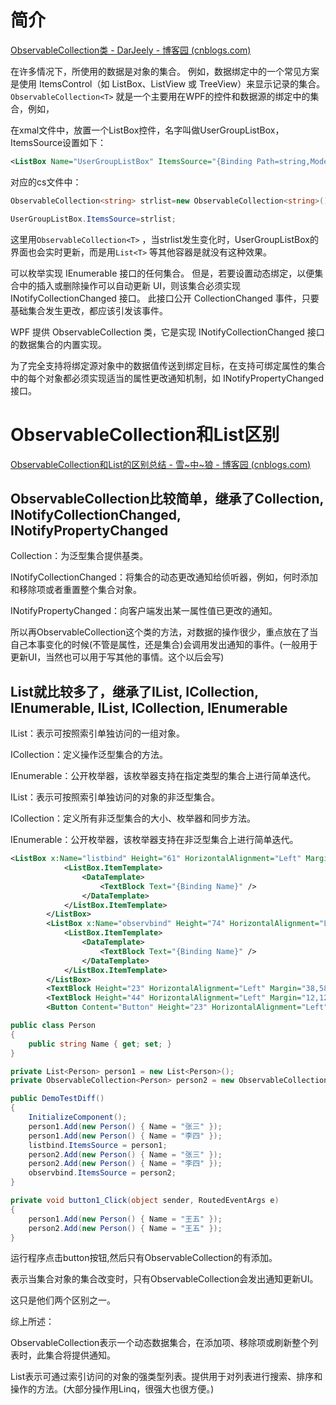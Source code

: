 # 简介
[ObservableCollection类 - DarJeely - 博客园 (cnblogs.com)](https://www.cnblogs.com/Jeely/p/11076016.html)

在许多情况下，所使用的数据是对象的集合。 例如，数据绑定中的一个常见方案是使用 ItemsControl（如 ListBox、ListView 或 TreeView）来显示记录的集合。`ObservableCollection<T>` 就是一个主要用在WPF的控件和数据源的绑定中的集合，例如，

在xmal文件中，放置一个ListBox控件，名字叫做UserGroupListBox，ItemsSource设置如下：

```XML
<ListBox Name="UserGroupListBox" ItemsSource="{Binding Path=string,Mode=OneWay,UpdateSourceTrigger=PropertyChanged}" Height="214" HorizontalAlignment="Left" Margin="6,64,0,0" VerticalAlignment="Top" Width="173" Loaded="UserGroupListBox_Loaded" SelectionChanged="UserGroupListBox_SelectionChanged" />

```
对应的cs文件中：
```c#
ObservableCollection<string> strlist=new ObservableCollection<string>();

UserGroupListBox.ItemsSource=strlist;
```
这里用`ObservableCollection<T>` ，当strlist发生变化时，UserGroupListBox的界面也会实时更新，而是用`List<T>` 等其他容器是就没有这种效果。

可以枚举实现 IEnumerable 接口的任何集合。 但是，若要设置动态绑定，以便集合中的插入或删除操作可以自动更新 UI，则该集合必须实现 INotifyCollectionChanged 接口。 此接口公开 CollectionChanged 事件，只要基础集合发生更改，都应该引发该事件。

WPF 提供 ObservableCollection 类，它是实现 INotifyCollectionChanged 接口的数据集合的内置实现。

为了完全支持将绑定源对象中的数据值传送到绑定目标，在支持可绑定属性的集合中的每个对象都必须实现适当的属性更改通知机制，如 INotifyPropertyChanged 接口。

# ObservableCollection和List区别
[ObservableCollection和List的区别总结 - 雪~中~狼 - 博客园 (cnblogs.com)](https://www.cnblogs.com/zyj649261718/p/8072679.html)

## ObservableCollection比较简单，继承了Collection, INotifyCollectionChanged, INotifyPropertyChanged
Collection：为泛型集合提供基类。

INotifyCollectionChanged：将集合的动态更改通知给侦听器，例如，何时添加和移除项或者重置整个集合对象。

INotifyPropertyChanged：向客户端发出某一属性值已更改的通知。

所以再ObservableCollection这个类的方法，对数据的操作很少，重点放在了当自己本事变化的时候(不管是属性，还是集合)会调用发出通知的事件。(一般用于更新UI，当然也可以用于写其他的事情。这个以后会写)

## List就比较多了，继承了IList, ICollection, IEnumerable, IList, ICollection, IEnumerable
IList：表示可按照索引单独访问的一组对象。

ICollection：定义操作泛型集合的方法。

IEnumerable：公开枚举器，该枚举器支持在指定类型的集合上进行简单迭代。

IList：表示可按照索引单独访问的对象的非泛型集合。

ICollection：定义所有非泛型集合的大小、枚举器和同步方法。

IEnumerable：公开枚举器，该枚举器支持在非泛型集合上进行简单迭代。
```XML
<ListBox x:Name="listbind" Height="61" HorizontalAlignment="Left" Margin="146,12,0,0" VerticalAlignment="Top" Width="120" >
            <ListBox.ItemTemplate>
                <DataTemplate>
                    <TextBlock Text="{Binding Name}" />
                </DataTemplate>
            </ListBox.ItemTemplate>
        </ListBox>
        <ListBox x:Name="observbind" Height="74" HorizontalAlignment="Left" Margin="146,111,0,0" VerticalAlignment="Top" Width="120" >
            <ListBox.ItemTemplate>
                <DataTemplate>
                    <TextBlock Text="{Binding Name}" />
                </DataTemplate>
            </ListBox.ItemTemplate>
        </ListBox>
        <TextBlock Height="23" HorizontalAlignment="Left" Margin="38,58,0,0" Name="textBlock1" Text="List绑定数据" VerticalAlignment="Top" />
        <TextBlock Height="44" HorizontalAlignment="Left" Margin="12,125,0,0" Name="textBlock2" Text="ObservableCollection绑定数据" VerticalAlignment="Top" Width="112" />
        <Button Content="Button" Height="23" HorizontalAlignment="Left" Margin="77,211,0,0" Name="button1" VerticalAlignment="Top" Width="75" Click="button1_Click" />
```

```c#
public class Person  
{  
	public string Name { get; set; }  
}
```

```c#
private List<Person> person1 = new List<Person>();
private ObservableCollection<Person> person2 = new ObservableCollection<Person>();

public DemoTestDiff()
{
	InitializeComponent();
	person1.Add(new Person() { Name = "张三" });
	person1.Add(new Person() { Name = "李四" });
	listbind.ItemsSource = person1;
	person2.Add(new Person() { Name = "张三" });
	person2.Add(new Person() { Name = "李四" });
	observbind.ItemsSource = person2;
}

private void button1_Click(object sender, RoutedEventArgs e)
{
	person1.Add(new Person() { Name = "王五" });
	person2.Add(new Person() { Name = "王五" });
}
```

运行程序点击button按钮,然后只有ObservableCollection的有添加。

表示当集合对象的集合改变时，只有ObservableCollection会发出通知更新UI。

这只是他们两个区别之一。

综上所述：

ObservableCollection表示一个动态数据集合，在添加项、移除项或刷新整个列表时，此集合将提供通知。

List表示可通过索引访问的对象的强类型列表。提供用于对列表进行搜索、排序和操作的方法。(大部分操作用Linq，很强大也很方便。)
